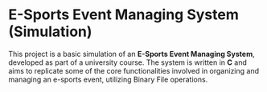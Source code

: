 # E-Sports Event Managing System (Simulation)

This project is a basic simulation of an **E-Sports Event Managing System**, developed as part of a university course. The system is written in **C** and aims to replicate some of the core functionalities involved in organizing and managing an e-sports event, utilizing Binary File operations.
